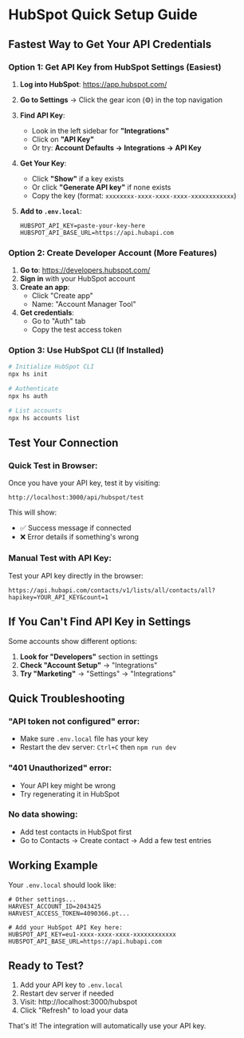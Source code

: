 # HubSpot Quick Setup Guide

## Fastest Way to Get Your API Credentials

### Option 1: Get API Key from HubSpot Settings (Easiest)

1. **Log into HubSpot**: https://app.hubspot.com/

2. **Go to Settings** → Click the gear icon (⚙️) in the top navigation

3. **Find API Key**:
   - Look in the left sidebar for **"Integrations"**
   - Click on **"API Key"**
   - Or try: **Account Defaults → Integrations → API Key**

4. **Get Your Key**:
   - Click **"Show"** if a key exists
   - Or click **"Generate API key"** if none exists
   - Copy the key (format: `xxxxxxxx-xxxx-xxxx-xxxx-xxxxxxxxxxxx`)

5. **Add to `.env.local`**:
   ```env
   HUBSPOT_API_KEY=paste-your-key-here
   HUBSPOT_API_BASE_URL=https://api.hubapi.com
   ```

### Option 2: Create Developer Account (More Features)

1. **Go to**: https://developers.hubspot.com/
2. **Sign in** with your HubSpot account
3. **Create an app**:
   - Click "Create app"
   - Name: "Account Manager Tool"
4. **Get credentials**:
   - Go to "Auth" tab
   - Copy the test access token

### Option 3: Use HubSpot CLI (If Installed)

```bash
# Initialize HubSpot CLI
npx hs init

# Authenticate
npx hs auth

# List accounts
npx hs accounts list
```

## Test Your Connection

### Quick Test in Browser:
Once you have your API key, test it by visiting:
```
http://localhost:3000/api/hubspot/test
```

This will show:
- ✅ Success message if connected
- ❌ Error details if something's wrong

### Manual Test with API Key:
Test your API key directly in the browser:
```
https://api.hubapi.com/contacts/v1/lists/all/contacts/all?hapikey=YOUR_API_KEY&count=1
```

## If You Can't Find API Key in Settings

Some accounts show different options:

1. **Look for "Developers"** section in settings
2. **Check "Account Setup"** → "Integrations"
3. **Try "Marketing"** → "Settings" → "Integrations"

## Quick Troubleshooting

### "API token not configured" error:
- Make sure `.env.local` file has your key
- Restart the dev server: `Ctrl+C` then `npm run dev`

### "401 Unauthorized" error:
- Your API key might be wrong
- Try regenerating it in HubSpot

### No data showing:
- Add test contacts in HubSpot first
- Go to Contacts → Create contact → Add a few test entries

## Working Example

Your `.env.local` should look like:
```env
# Other settings...
HARVEST_ACCOUNT_ID=2043425
HARVEST_ACCESS_TOKEN=4090366.pt...

# Add your HubSpot API Key here:
HUBSPOT_API_KEY=eu1-xxxx-xxxx-xxxx-xxxxxxxxxxxx
HUBSPOT_API_BASE_URL=https://api.hubapi.com
```

## Ready to Test?

1. Add your API key to `.env.local`
2. Restart dev server if needed
3. Visit: http://localhost:3000/hubspot
4. Click "Refresh" to load your data

That's it! The integration will automatically use your API key.